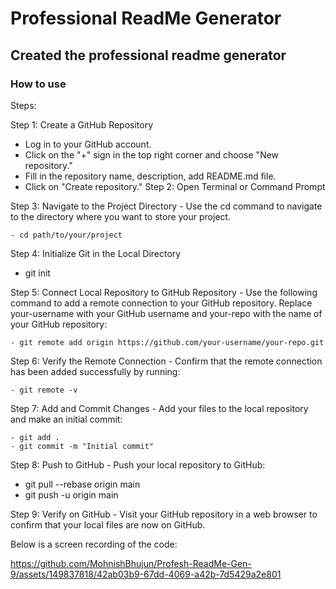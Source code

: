 # Professional ReadMe Generator

## Created the professional readme generator

### How to use
Steps:

Step 1: Create a GitHub Repository

- Log in to your GitHub account.
- Click on the "+" sign in the top right corner and choose "New repository."
- Fill in the repository name, description, add README.md file.
- Click on "Create repository."
Step 2: Open Terminal or Command Prompt

Step 3: Navigate to the Project Directory - Use the cd command to navigate to the directory where you want to store your project.

    - cd path/to/your/project
Step 4: Initialize Git in the Local Directory

- git init

Step 5: Connect Local Repository to GitHub Repository - Use the following command to add a remote connection to your GitHub repository. Replace your-username with your GitHub username and your-repo with the name of your GitHub repository:

    - git remote add origin https://github.com/your-username/your-repo.git

Step 6: Verify the Remote Connection - Confirm that the remote connection has been added successfully by running:

    - git remote -v

Step 7: Add and Commit Changes - Add your files to the local repository and make an initial commit:

    - git add .
    - git commit -m "Initial commit"

Step 8: Push to GitHub - Push your local repository to GitHub:

- git pull --rebase origin main
- git push -u origin main

Step 9: Verify on GitHub - Visit your GitHub repository in a web browser to confirm that your local files are now on GitHub.

Below is a screen recording of the code:



https://github.com/MohnishBhujun/Profesh-ReadMe-Gen-9/assets/149837818/42ab03b9-67dd-4069-a42b-7d5429a2e801

